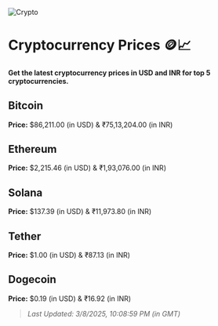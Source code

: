 
![Crypto](https://www.techguide.com.au/wp-content/uploads/2020/11/crypto3.jpeg)

# Cryptocurrency Prices 🪙📈

#### Get the latest cryptocurrency prices in USD and INR for top 5 cryptocurrencies.

## Bitcoin

**Price:** $86,211.00 (in USD) & ₹75,13,204.00 (in INR)

## Ethereum

**Price:** $2,215.46 (in USD) & ₹1,93,076.00 (in INR)

## Solana

**Price:** $137.39 (in USD) & ₹11,973.80 (in INR)

## Tether

**Price:** $1.00 (in USD) & ₹87.13 (in INR)

## Dogecoin

**Price:** $0.19 (in USD) & ₹16.92 (in INR)

> _Last Updated: 3/8/2025, 10:08:59 PM (in GMT)_
